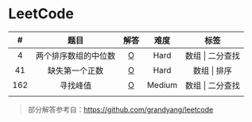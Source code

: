 # LeetCode
|  #   |         题目         |                     解答                      |  难度  |       标签       |
| :--: | :------------------: | :-------------------------------------------: | :----: | :--------------: |
|  4   | 两个排序数组的中位数 |    [O](Solution/4.两个排序数组的中位数.md)    |  Hard  | 数组 \| 二分查找 |
|  41  |    缺失第一个正数    |      [O](Solution/41.缺失第一个整数.md)       |  Hard  |   数组 \| 排序   |
| 162  |       寻找峰值       | [O](Solution/162.查找数组中任一峰值的下标.md) | Medium | 数组 \| 二分查找 |
|      |                      |                                               |        |                  |

> 部分解答参考自：https://github.com/grandyang/leetcode


